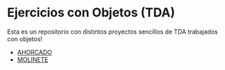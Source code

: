 # Ejercicios con Objetos (TDA)

Esta es un repositorio con distintos proyectos sencillos de TDA trabajados con objetos!

* [AHORCADO](https://github.com/MatiasGrando/EjerciciosObjetos/tree/Ahorcado)
* [MOLINETE](https://github.com/MatiasGrando/EjerciciosObjetos/tree/Molinete) 
